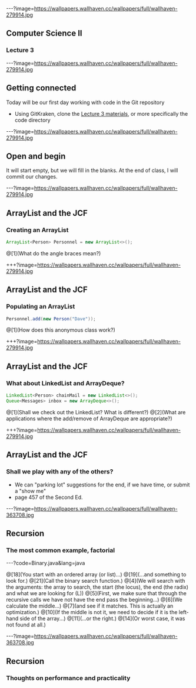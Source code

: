 ---?image=https://wallpapers.wallhaven.cc/wallpapers/full/wallhaven-279914.jpg

## Computer Science II

### Lecture 3

---?image=https://wallpapers.wallhaven.cc/wallpapers/full/wallhaven-279914.jpg

## Getting connected

Today will be our first day working with code in the Git repository
- Using GitKraken, clone the [Lecture 3 materials](https://github.com/compsci-at-ccd/csc-161-400/tree/Lecture-3), or more specifically the code directory

---?image=https://wallpapers.wallhaven.cc/wallpapers/full/wallhaven-279914.jpg

## Open and begin
It will start empty, but we will fill in the blanks.  At the end of class, I will commit our changes.

---?image=https://wallpapers.wallhaven.cc/wallpapers/full/wallhaven-279914.jpg

## ArrayList and the JCF

### Creating an ArrayList

```java
ArrayList<Person> Personnel = new ArrayList<>();
```
@[1](What do the angle braces mean?)

+++?image=https://wallpapers.wallhaven.cc/wallpapers/full/wallhaven-279914.jpg

## ArrayList and the JCF

### Populating an ArrayList
```java
Personnel.add(new Person("Dave"));
```
@[1](How does this anonymous class work?)

+++?image=https://wallpapers.wallhaven.cc/wallpapers/full/wallhaven-279914.jpg

## ArrayList and the JCF

### What about LinkedList and ArrayDeque?
```java
LinkedList<Person> chainMail = new LinkedList<>();
Queue<Messages> inbox = new ArrayDeque<>();
```
@[1](Shall we check out the LinkedList?  What is different?)
@[2](What are applications where the add/remove of ArrayDeque are appropriate?)

+++?image=https://wallpapers.wallhaven.cc/wallpapers/full/wallhaven-279914.jpg

## ArrayList and the JCF

### Shall we play with any of the others?

- We can "parking lot" suggestions for the end, if we have time, or submit a "show me"
- page 457 of the Second Ed.

---?image=https://wallpapers.wallhaven.cc/wallpapers/full/wallhaven-363708.jpg

## Recursion

### The most common example, factorial

---?code=Binary.java&lang=java

@[18](You start with an ordered array (or list)...)
@[19](...and something to look for.)
@[21](Call the binary search function.)
@[4](We will search with the arguments: the array to search, the start (the locus), the end (the radix) and what we are looking for (L))
@[5](First, we make sure that through the recursive calls we have not have the end pass the beginning...)
@[6](We calculate the middle...)
@[7](and see if it matches.  This is actually an optimization.)
@[10](If the middle is not it, we need to decide if it is the left-hand side of the array...)
@[11](...or the right.)
@[14](Or worst case, it was not found at all.)

---?image=https://wallpapers.wallhaven.cc/wallpapers/full/wallhaven-363708.jpg

## Recursion

### Thoughts on performance and practicality


